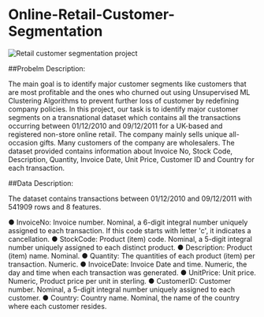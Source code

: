 # Online-Retail-Customer-Segmentation

![Retail customer segmentation project](https://user-images.githubusercontent.com/104018984/203330270-ac08ce23-d417-4a0e-97bf-4af8db5e8b34.jpeg)

##Probelm Description: 

The main goal is to identify major customer segments like customers that are most profitable and the ones who churned out using Unsupervised ML Clustering Algorithms to prevent further loss of customer by redefining company policies. In this project, our task is to identify major customer segments on a transnational dataset which contains all the transactions occurring between 01/12/2010 and 09/12/2011 for a UK-based and registered non-store online retail. The company mainly sells unique all-occasion gifts. Many customers of the company are wholesalers. The dataset provided contains information about Invoice No, Stock Code, Description, Quantity, Invoice Date, Unit Price, Customer ID and Country for each transaction.

##Data Description:

The dataset contains transactions between 01/12/2010 and 09/12/2011 with 541909 rows and 8 features.

● InvoiceNo: Invoice number. Nominal, a 6-digit integral number uniquely assigned to each
transaction. If this code starts with letter 'c', it indicates a cancellation.
● StockCode: Product (item) code. Nominal, a 5-digit integral number uniquely assigned to each
distinct product.
● Description: Product (item) name. Nominal.
● Quantity: The quantities of each product (item) per transaction. Numeric.
● InvoiceDate: Invoice Date and time. Numeric, the day and time when each transaction was
generated.
● UnitPrice: Unit price. Numeric, Product price per unit in sterling.
● CustomerID: Customer number. Nominal, a 5-digit integral number uniquely assigned to each
customer.
● Country: Country name. Nominal, the name of the country where each customer resides.


